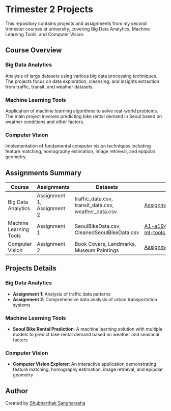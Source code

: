 # Trimester 2 Projects

This repository contains projects and assignments from my second trimester courses at university, covering Big Data Analytics, Machine Learning Tools, and Computer Vision.

## Course Overview

### Big Data Analytics
Analysis of large datasets using various big data processing techniques. The projects focus on data exploration, cleansing, and insights extraction from traffic, transit, and weather datasets.

### Machine Learning Tools
Application of machine learning algorithms to solve real-world problems. The main project involves predicting bike rental demand in Seoul based on weather conditions and other factors.

### Computer Vision
Implementation of fundamental computer vision techniques including feature matching, homography estimation, image retrieval, and epipolar geometry.

## Assignments Summary

| Course | Assignments | Datasets | Notebooks | PDF Reports | Live Demo |
|--------|-------------|----------|-----------|------------|-----------|
| Big Data Analytics | Assignment 1, Assignment 2 | traffic_data.csv, transit_data.csv, weather_data.csv | [Assignment2_Big_Data_Analysis.ipynb](https://github.com/shubharthaksangharsha/trimester2/blob/main/big-data-project/Assignment2_Big_Data_Analysis.ipynb) | [a1944839_Shubharthak_Sangharasha_Assignment1-Part_A.pdf](https://github.com/shubharthaksangharsha/trimester2/blob/main/big-data-project/a1944839_Shubharthak_Sangharasha_Assignment1-Part_A.pdf) | - |
| Machine Learning Tools | Assignment 1 | SeoulBikeData.csv, CleanedSeoulBikeData.csv | [A1-a1944839-shubharthak-2025-ml-tools.ipynb](https://github.com/shubharthaksangharsha/trimester2/blob/main/ml-tools/assingment1/A1-a1944839-shubharthak-2025-ml-tools.ipynb) | [A1-a1944839-shubharthak-2025-ml-tools.pdf](https://github.com/shubharthaksangharsha/trimester2/blob/main/ml-tools/assingment1/pdf/A1-a1944839-shubharthak-2025-ml-tools.pdf) | [mlt-a1.devshubh.me](https://mlt-a1.devshubh.me) |
| Computer Vision | Assignment 2 | Book Covers, Landmarks, Museum Paintings | [Assignment_2_Notebook.ipynb](https://github.com/shubharthaksangharsha/trimester2/blob/main/opencv/Assignment_2_Notebook.ipynb) | - | [a2-cv.devshubh.me](https://a2-cv.devshubh.me) |

## Projects Details

### Big Data Analytics
- **Assignment 1**: Analysis of traffic data patterns
- **Assignment 2**: Comprehensive data analysis of urban transportation systems

### Machine Learning Tools
- **Seoul Bike Rental Prediction**: A machine learning solution with multiple models to predict bike rental demand based on weather and seasonal factors

### Computer Vision
- **Computer Vision Explorer**: An interactive application demonstrating feature matching, homography estimation, image retrieval, and epipolar geometry

## Author
Created by [Shubharthak Sangharasha](https://devshubh.me/) 